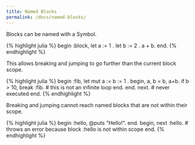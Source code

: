 ```yaml
---
title: Named Blocks
permalink: /docs/named-blocks/
---
```


Blocks can be named with a Symbol.

{% highlight julia %}
    begin :block,
        let a := 1 .
        let b := 2 .
        a + b.
    end.
{% endhighlight %}

This allows breaking and jumping to go further than the current block scope.

{% highlight julia %}
    begin :fib,
        let mut a := b := 1 .
        begin,
            a, b = b, a+b.
            if b > 10,
                break :fib. # this is not an infinite loop
            end.
        end.
        next.   # never executed
    end.
{% endhighlight %}

Breaking and jumping cannot reach named blocks that are not within their scope.

{% highlight julia %}
    begin :hello,
        @puts "Hello!".
    end.
    begin,
        next :hello.    # throws an error because block :hello is not within scope
    end.
{% endhighlight %}

